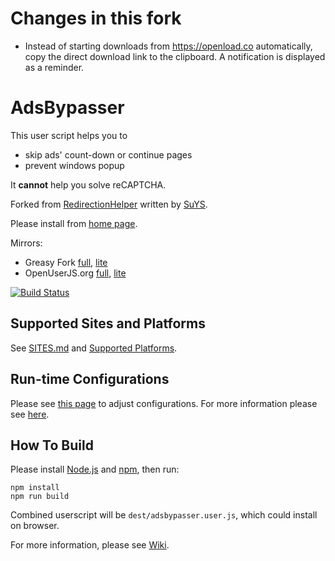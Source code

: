 # Changes in this fork

* Instead of starting downloads from https://openload.co automatically, copy the direct download link to the clipboard. A notification is displayed as a reminder.

# AdsBypasser

This user script helps you to

* skip ads' count-down or continue pages
* prevent windows popup

It **cannot** help you solve reCAPTCHA.

Forked from [RedirectionHelper] written by [SuYS].

Please install from [home page][1].

Mirrors:

* Greasy Fork [full][2], [lite][3]
* OpenUserJS.org [full][4], [lite][5]

[![Build Status][6]][7]


## Supported Sites and Platforms

See [SITES.md](SITES.md) and [Supported Platforms].


## Run-time Configurations

Please see [this page][8] to adjust configurations.
For more information please see [here][9].


## How To Build

Please install [Node.js] and [npm], then run:

```
npm install
npm run build
```

Combined userscript will be `dest/adsbypasser.user.js`, which could install on
browser.

For more information, please see [Wiki].


[1]: https://adsbypasser.github.io/
[2]: https://greasyfork.org/scripts/4881-adsbypasser
[3]: https://greasyfork.org/scripts/4882-adsbypasserlite
[4]: https://openuserjs.org/scripts/legnaleurc/AdsBypasser
[5]: https://openuserjs.org/scripts/legnaleurc/AdsBypasserLite
[6]: https://travis-ci.org/adsbypasser/adsbypasser.png?branch=master,develop
[7]: https://travis-ci.org/adsbypasser/adsbypasser
[8]: https://adsbypasser.github.io/configure.html
[9]: https://github.com/adsbypasser/adsbypasser/wiki/Runtime-Configurations
[Node.js]: http://nodejs.org/
[npm]: https://npmjs.org/
[RedirectionHelper]: http://userscripts-mirror.org/scripts/show/69797
[SuYS]: http://userscripts-mirror.org/users/SuYS.html
[Wiki]: https://github.com/adsbypasser/adsbypasser/wiki
[Supported Platforms]: https://github.com/adsbypasser/adsbypasser/wiki/Supported-Platforms
